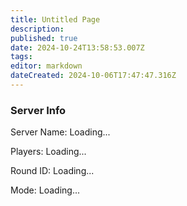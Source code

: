 ```yaml
---
title: Untitled Page
description: 
published: true
date: 2024-10-24T13:58:53.007Z
tags: 
editor: markdown
dateCreated: 2024-10-06T17:47:47.316Z
---
```


<div>
  <h3>Server Info</h3>
  <p>Server Name: <span id="serverName">Loading...</span></p>
  <p>Players: <span id="players">Loading...</span></p>
  <p>Round ID: <span id="roundID">Loading...</span></p>
  <p>Mode: <span id="mode">Loading...</span></p>
</div>